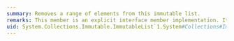 ```yaml
---
summary: Removes a range of elements from this immutable list.
remarks: This member is an explicit interface member implementation. It can be used only when the <xref:System.Collections.Immutable.ImmutableList%601> instance is cast to an <xref:System.Collections.Immutable.IImmutableList%601> interface.
uid: System.Collections.Immutable.ImmutableList`1.System#Collections#Immutable#IImmutableList{T}#RemoveRange*
---
```

